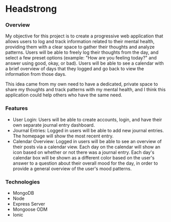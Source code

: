 # Headstrong

### Overview
My objective for this project is to create a progressive web application that allows users to log and track information related to their mental health, providing them with a clear space to gather their thoughts and analyze patterns. Users will be able to freely log their thoughts from the day, and select a few preset options (example: "How are you feeling today?" and answer using good, okay, or bad). Users will be able to see a calendar with a brief overview of days that they logged and go back to view the information from those days.

This idea came from my own need to have a dedicated, private space to share my thoughts and track patterns with my mental health, and I think this application could help others who have the same need.

### Features
- User Login:
Users will be able to create accounts, login, and have their own separate journal entry dashboard.
- Journal Entries:
Logged in users will be able to add new journal entries. The homepage will show the most recent entry.
- Calendar Overview:
Logged in users will be able to see an overview of their posts via a calendar view. Each day on the calendar will show an icon based on whether or not there was a journal entry. Each day's calendar box will be shown as a different color based on the user's answer to a question about their overall mood for the day, in order to provide a general overview of the user's mood patterns.

### Technologies
- MongoDB
- Node
- Express Server
- Mongoose ODM
- Ionic
